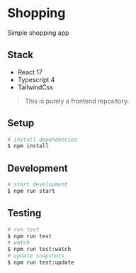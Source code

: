 # Shopping

Simple shopping app 
## Stack
- React 17
- Typescript 4
- TailwindCss

> This is purely a frontend repository.
## Setup

```bash
# install dependencies
$ npm install
```

## Development

```bash
# start development
$ npm run start
```

## Testing

```bash
# run test
$ npm run test
# watch
$ npm run test:watch
# update snapshots
$ npm run test:update